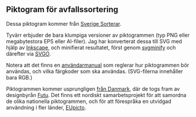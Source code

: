 Piktogram för avfallssortering
---

Dessa piktogram kommer från [Sverige Sorterar](https://www.sverigesorterar.se/).

Tyvärr erbjuder de bara klumpiga versioner av piktogrammen (typ PNG eller megabytestora EPS eller AI-filer).
Jag har konverterat dessa till SVG med hjälp av [Inkscape](https://inkscape.org/), och minifierat resultatet,
först genom [svgminify](https://www.svgminify.com/) och därefter via [SVGO](https://github.com/svg/svgo).

Notera att det finns en [användarmanual](https://www.sverigesorterar.se/om-skyltsystemet/anvaendarmanual/)
som reglerar hur piktogrammen bör användas, och vilka färgkoder som ska användas. (SVG-filerna
innehåller bara RGB.)

Piktogrammen kommer usprungligen [från Danmark](https://www.affaldspiktogrammer.dk/), där
de togs fram av designbyrån [Futu](https://futu.dk/portfolio-item/piktogrammer-til-affaldssortering/).
Det finns ett nordiskt samarbetsprojekt för att samordna de olika nationella piktogrammen,
och för att förespråka en utvidgad användning i fler länder, [EUpicto](https://www.eupicto.com/).
